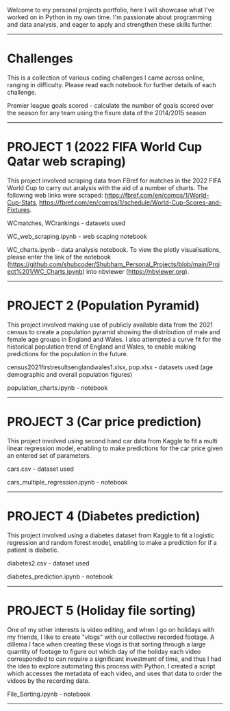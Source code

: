 Welcome to my personal projects portfolio, here I will showcase what I've worked on in Python in my own time. I'm passionate about programming and data analysis, and eager to apply and strengthen these skills further. 

---
# Challenges
  This is a collection of various coding challenges I came across online, ranging in difficulty. Please read each notebook for further details of each challenge. 

  Premier league goals scored - calculate the number of goals scored over the season for any team using the fixure data of the 2014/2015 season 

---

# PROJECT 1 (2022 FIFA World Cup Qatar web scraping)
  This project involved scraping data from FBref for matches in the 2022 FIFA World Cup to carry out analysis with the aid of a number of charts. The following web links were scraped: https://fbref.com/en/comps/1/World-Cup-Stats, https://fbref.com/en/comps/1/schedule/World-Cup-Scores-and-Fixtures.

  WCmatches, WCrankings - datasets used 

  WC_web_scraping.ipynb - web scaping notebook 
  
  WC_charts.ipynb - data analysis notebook. To view the plotly visualisations, please enter the link of the notebook (https://github.com/shubcoder/Shubham_Personal_Projects/blob/main/Project%201/WC_Charts.ipynb) into nbviewer (https://nbviewer.org).

---

# PROJECT 2 (Population Pyramid) 
  This project involved making use of publicly available data from the 2021 census to create a population pyramid showing the distribution of male and female age groups in England and Wales. I also attempted a curve fit for the historical population trend of England and Wales, to enable making predictions for the population in the future.  
  
  census2021firstresultsenglandwales1.xlsx, pop.xlsx - datasets used (age demographic and overall population figures) 
  
  population_charts.ipynb - notebook

---

# PROJECT 3 (Car price prediction)
  This project involved using second hand car data from Kaggle to fit a multi linear regression model, enabling to make predictions for the car price given an entered set of parameters.
  
  cars.csv - dataset used 
  
  cars_multiple_regression.ipynb - notebook

---

# PROJECT 4 (Diabetes prediction)
  This project involved using a diabetes dataset from Kaggle to fit a logistic regression and random forest model, enabling to make a prediction for if a patient is diabetic.

  diabetes2.csv - dataset used 

  diabetes_prediction.ipynb - notebook

---

# PROJECT 5 (Holiday file sorting)
  One of my other interests is video editing, and when I go on holidays with my friends, I like to create "vlogs" with our collective recorded footage. A dillema I face when creating these vlogs is that sorting through a large quantity of footage to figure out which day of the holiday each video corresponded to can require a significant investment of time, and thus I had the idea to explore automating this process with Python. I created a script which accesses the metadata of each video, and uses that data to order the videos by the recording date.

  File_Sorting.ipynb - notebook 

  ---
